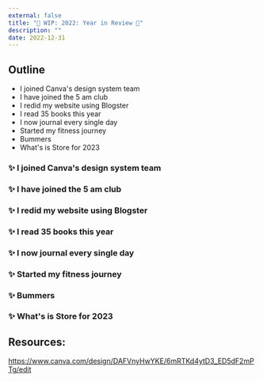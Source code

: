 ```yaml
---
external: false
title: "🚧 WIP: 2022: Year in Review 🚧"
description: ""
date: 2022-12-31
---
```


## Outline

- I joined Canva's design system team
- I have joined the 5 am club
- I redid my website using Blogster
- I read 35 books this year
- I now journal every single day
- Started my fitness journey
- Bummers
- What's is Store for 2023

### ✨ I joined Canva's design system team

### ✨ I have joined the 5 am club

### ✨ I redid my website using Blogster

### ✨ I read 35 books this year

### ✨ I now journal every single day

### ✨ Started my fitness journey

### ✨ Bummers

### ✨ What's is Store for 2023

## Resources:

https://www.canva.com/design/DAFVnyHwYKE/6mRTKd4ytD3_ED5dF2mPTg/edit
